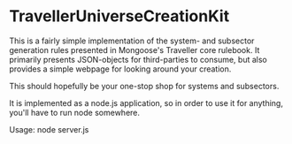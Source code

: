 TravellerUniverseCreationKit
============================

This is a fairly simple implementation of the system- and subsector generation rules presented in Mongoose's Traveller core rulebook. It primarily presents JSON-objects for third-parties to consume, but also provides a simple webpage for looking around your creation. 

This should hopefully be your one-stop shop for systems and subsectors.

It is implemented as a node.js application, so in order to use it for anything, you'll have to run node somewhere.

Usage: node server.js
